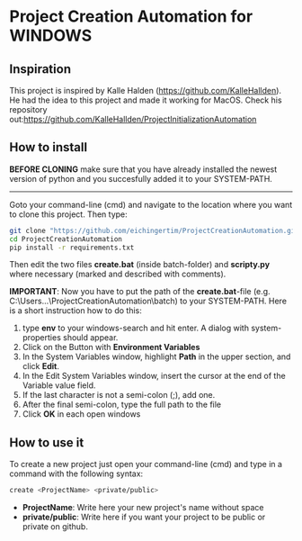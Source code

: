 # Project Creation Automation for WINDOWS
## Inspiration
This project is inspired by Kalle Halden (https://github.com/KalleHallden). He had the idea to this project and made it working for MacOS. Check his repository out:https://github.com/KalleHallden/ProjectInitializationAutomation
## How to install
**BEFORE CLONING** make sure that you have already installed the newest version of python and you succesfully added it to your SYSTEM-PATH.

---

Goto your command-line (cmd) and navigate to the location where you want to clone this project. Then type:
```bash
git clone "https://github.com/eichingertim/ProjectCreationAutomation.git"
cd ProjectCreationAutomation
pip install -r requirements.txt
```
Then edit the two files **create.bat** (inside batch-folder) and **scripty.py** where necessary (marked and described with comments). 

**IMPORTANT**: Now you have to put the path of the **create.bat**-file (e.g. C:\Users\...\ProjectCreationAutomation\batch) to your SYSTEM-PATH. Here is a short instruction how to do this:
1. type **env** to your windows-search and hit enter. A dialog with system-properties should appear.
2. Click on the Button with **Environment Variables**
3. In the System Variables window, highlight **Path** in the upper section, and click **Edit**.
4. In the Edit System Variables window, insert the cursor at the end of the Variable value field.
5. If the last character is not a semi-colon (;), add one.
6. After the final semi-colon, type the full path to the file
7. Click **OK** in each open windows

## How to use it
To create a new project just open your command-line (cmd) and type in a command with the following syntax:
```bash
create <ProjectName> <private/public>
```
* **ProjectName**: Write here your new project's name without space
* **private/public**: Write here if you want your project to be public or private on github.
